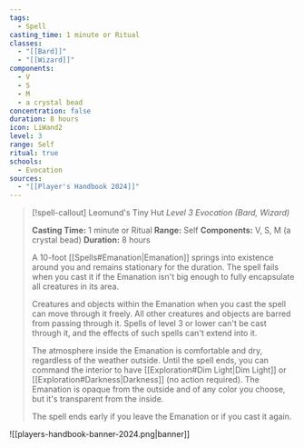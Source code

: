```yaml
---
tags:
  - Spell
casting_time: 1 minute or Ritual
classes:
  - "[[Bard]]"
  - "[[Wizard]]"
components:
  - V
  - S
  - M
  - a crystal bead
concentration: false
duration: 8 hours
icon: LiWand2
level: 3
range: Self
ritual: true
schools:
  - Evocation
sources: 
  - "[[Player's Handbook 2024]]"
---
```

>[!spell-callout] Leomund's Tiny Hut
>_Level 3 Evocation (Bard, Wizard)_
>
>**Casting Time:** 1 minute or Ritual
>**Range:** Self
>**Components:** V, S, M (a crystal bead)
>**Duration:** 8 hours
>
>A 10-foot [[Spells#Emanation\|Emanation]] springs into existence around you and remains stationary for the duration. The spell fails when you cast it if the Emanation isn't big enough to fully encapsulate all creatures in its area.
>
>Creatures and objects within the Emanation when you cast the spell can move through it freely. All other creatures and objects are barred from passing through it. Spells of level 3 or lower can't be cast through it, and the effects of such spells can't extend into it.
>
>The atmosphere inside the Emanation is comfortable and dry, regardless of the weather outside. Until the spell ends, you can command the interior to have [[Exploration#Dim Light\|Dim Light]] or [[Exploration#Darkness\|Darkness]] (no action required). The Emanation is opaque from the outside and of any color you choose, but it's transparent from the inside.
>
>The spell ends early if you leave the Emanation or if you cast it again.


![[players-handbook-banner-2024.png|banner]]